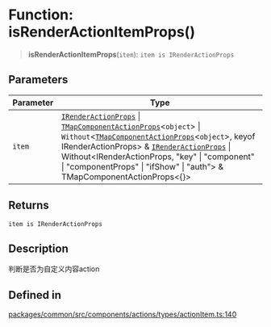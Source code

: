 # Function: isRenderActionItemProps()

> **isRenderActionItemProps**(`item`): `item is IRenderActionProps`

## Parameters

| Parameter | Type |
| ------ | ------ |
| `item` | [`IRenderActionProps`](../interfaces/IRenderActionProps.md) \| [`TMapComponentActionProps`](../type-aliases/TMapComponentActionProps.md)\<`object`\> \| `Without`\<[`TMapComponentActionProps`](../type-aliases/TMapComponentActionProps.md)\<`object`\>, keyof IRenderActionProps\> & [`IRenderActionProps`](../interfaces/IRenderActionProps.md) \| Without\<IRenderActionProps, "key" \| "component" \| "componentProps" \| "ifShow" \| "auth"\> & TMapComponentActionProps\<\{\}\> |

## Returns

`item is IRenderActionProps`

## Description

判断是否为自定义内容action

## Defined in

[packages/common/src/components/actions/types/actionItem.ts:140](https://github.com/XiaoPiHong/xph-crud/blob/59cbdd4fcff26bcc88bce5e7c4ad2ae9fa840045/packages/common/src/components/actions/types/actionItem.ts#L140)

